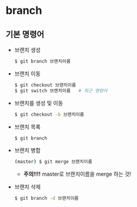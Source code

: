 # branch

## 기본 명령어

* 브랜치 생성

  ```bash
  $ git branch 브랜치이름
  ```

* 브랜치 이동

  ```bash
  $ git checkout 브랜치이름
  $ git switch 브랜치이름   # 최근 명령어
  ```

* 브랜치를 생성 및 이동

  ```bash
  $ git checkout -b 브랜치이름
  ```

* 브랜치 목록

  ```bash
  $ git branch
  ```

* 브랜치 병합

  ```bash
  (master) $ git merge 브랜치이름
  ```

  * **주의!!!!** master로 브랜치이름을 merge 하는 것!

* 브랜치 삭제

  ```bash
  $ git branch -d 브랜치이름
  ```

  